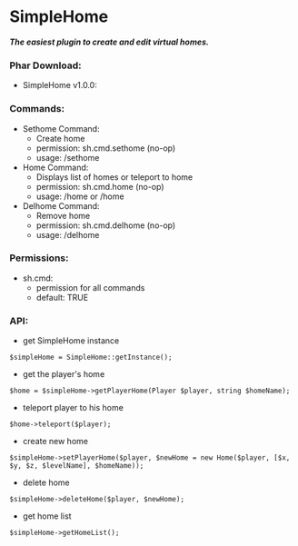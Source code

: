 # SimpleHome

_**The easiest plugin to create and edit virtual homes.**_

### Phar Download:

- SimpleHome v1.0.0:

### Commands:

- Sethome Command:
    - Create home
    - permission: sh.cmd.sethome (no-op)
    - usage: /sethome <home>
- Home Command:
    - Displays list of homes or teleport to home
    - permission: sh.cmd.home (no-op)
    - usage: /home or /home <home>
- Delhome Command:
    - Remove home
    - permission: sh.cmd.delhome (no-op)
    - usage: /delhome <home>

### Permissions:

- sh.cmd:
    - permission for all commands
    - default: TRUE

### API:

- get SimpleHome instance

`$simpleHome = SimpleHome::getInstance();`


- get the player's home

`$home = $simpleHome->getPlayerHome(Player $player, string $homeName);`

- teleport player to his home

`$home->teleport($player);`

- create new home

`$simpleHome->setPlayerHome($player, $newHome = new Home($player, [$x, $y, $z, $levelName], $homeName));`

- delete home

`$simpleHome->deleteHome($player, $newHome);`

- get home list

`$simpleHome->getHomeList();`